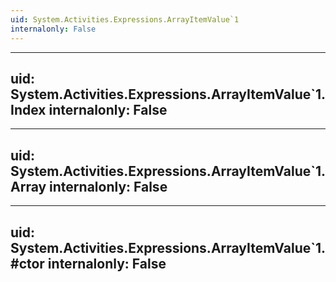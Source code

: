 ```yaml
---
uid: System.Activities.Expressions.ArrayItemValue`1
internalonly: False
---
```


---
uid: System.Activities.Expressions.ArrayItemValue`1.Index
internalonly: False
---

---
uid: System.Activities.Expressions.ArrayItemValue`1.Array
internalonly: False
---

---
uid: System.Activities.Expressions.ArrayItemValue`1.#ctor
internalonly: False
---
